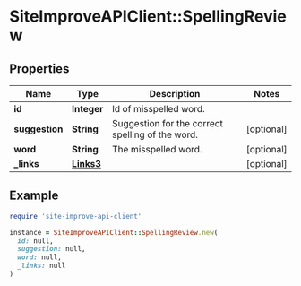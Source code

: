 # SiteImproveAPIClient::SpellingReview

## Properties

| Name | Type | Description | Notes |
| ---- | ---- | ----------- | ----- |
| **id** | **Integer** | Id of misspelled word. |  |
| **suggestion** | **String** | Suggestion for the correct spelling of the word. | [optional] |
| **word** | **String** | The misspelled word. | [optional] |
| **_links** | [**Links3**](Links3.md) |  | [optional] |

## Example

```ruby
require 'site-improve-api-client'

instance = SiteImproveAPIClient::SpellingReview.new(
  id: null,
  suggestion: null,
  word: null,
  _links: null
)
```

